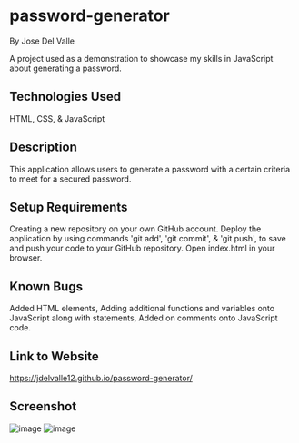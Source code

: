 # password-generator
By Jose Del Valle

A project used as a demonstration to showcase my skills in JavaScript about generating a password.

## Technologies Used

HTML, CSS, & JavaScript

## Description

This application allows users to generate a password with a certain criteria to meet for a secured password. 

## Setup Requirements

Creating a new repository on your own GitHub account.
Deploy the application by using commands 'git add', 'git commit', & 'git push', to save and push your code to your GitHub repository. Open index.html in your browser.

## Known Bugs

Added HTML elements, Adding additional functions and variables onto JavaScript along with statements, Added on comments onto JavaScript code.



## Link to Website

https://jdelvalle12.github.io/password-generator/

## Screenshot

![image](https://user-images.githubusercontent.com/104731082/209032908-e9c4c11a-e6d8-4f7d-896e-4e46773dcc2d.png)
![image](https://user-images.githubusercontent.com/104731082/209032973-368e5c16-c39e-4f93-829a-410735c2c281.png)
